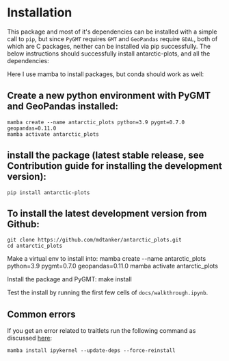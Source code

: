 # Installation
This package and most of it's dependencies can be installed with a simple call to `pip`, but since `PyGMT` requires `GMT` and `GeoPandas` require `GDAL`, both of which are C packages, neither can be installed via pip successfully. The below instructions should successfully install antarctic-plots, and all the dependencies:

Here I use mamba to install packages, but conda should work as well:

## Create a new python environment with PyGMT and GeoPandas installed:

    mamba create --name antarctic_plots python=3.9 pygmt=0.7.0 geopandas=0.11.0
    mamba activate antarctic_plots

## install the package (latest stable release, see Contribution guide for installing the development version): 

    pip install antarctic-plots

## To install the latest development version from Github:

    git clone https://github.com/mdtanker/antarctic_plots.git
    cd antarctic_plots

Make a virtual env to install into:
    mamba create --name antarctic_plots python=3.9 pygmt=0.7.0 geopandas=0.11.0
    mamba activate antarctic_plots

Install the package and PyGMT:
    make install

Test the install by running the first few cells of `docs/walkthrough.ipynb`.

## Common errors

If you get an error related to traitlets run the following command as discussed [here](https://github.com/microsoft/vscode-jupyter/issues/5689#issuecomment-829538285):

    mamba install ipykernel --update-deps --force-reinstall
